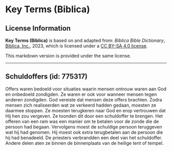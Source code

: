# Key Terms (Biblica)

## License Information

**Key Terms (Biblica)** is based on and adapted from: _Biblica Bible Dictionary_, [Biblica, Inc.](https://www.biblica.com/), 2023, which is licensed under a [CC BY-SA 4.0 license](https://creativecommons.org/licenses/by-sa/4.0/legalcode.en).

This markdown version is provided under the same license.



--------------------------------

## Schuldoffers (id: 775317)

Offers waren bedoeld voor situaties waarin mensen ontrouw waren aan God en onbedoeld zondigden. Ze waren er ook voor wanneer mensen tegen anderen zondigden. God vereiste dat mensen deze offers brachten. Zodra mensen zich realiseerden wat ze verkeerd hadden gedaan, moesten ze daarmee stoppen. Ze moesten terugkeren naar God en erop vertrouwen dat Hij hen zou vergeven. Ze toonden dit door een schuldoffer te brengen. Het offeren van een ram was een manier om te betalen voor de zonde die de persoon had begaan. Vervolgens moest de schuldige persoon teruggeven wat hij had genomen. Hij moest ook extra terugbetalen aan de persoon die hij had benadeeld. De priesters verbrandden een deel van het schuldoffer. Andere delen aten ze binnen de binnenplaats van de heilige tent of tempel.


